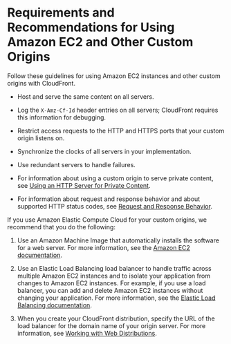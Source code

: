 # Requirements and Recommendations for Using Amazon EC2 and Other Custom Origins<a name="CustomOriginBestPractices"></a>

Follow these guidelines for using Amazon EC2 instances and other custom origins with CloudFront\. 

+ Host and serve the same content on all servers\.

+ Log the `X-Amz-Cf-Id` header entries on all servers; CloudFront requires this information for debugging\.

+ Restrict access requests to the HTTP and HTTPS ports that your custom origin listens on\.

+ Synchronize the clocks of all servers in your implementation\.

+ Use redundant servers to handle failures\.

+ For information about using a custom origin to serve private content, see [Using an HTTP Server for Private Content](PrivateContent.md#private-content-overview-choosing-origin)\.

+ For information about request and response behavior and about supported HTTP status codes, see [Request and Response Behavior](RequestAndResponseBehavior.md)\.

If you use Amazon Elastic Compute Cloud for your custom origins, we recommend that you do the following:

1. Use an Amazon Machine Image that automatically installs the software for a web server\. For more information, see the [Amazon EC2 documentation](http://aws.amazon.com/documentation/ec2/)\.

1. Use an Elastic Load Balancing load balancer to handle traffic across multiple Amazon EC2 instances and to isolate your application from changes to Amazon EC2 instances\. For example, if you use a load balancer, you can add and delete Amazon EC2 instances without changing your application\. For more information, see the [Elastic Load Balancing documentation](http://aws.amazon.com/documentation/elasticloadbalancing/)\.

1. When you create your CloudFront distribution, specify the URL of the load balancer for the domain name of your origin server\. For more information, see [Working with Web Distributions](distribution-web.md)\.